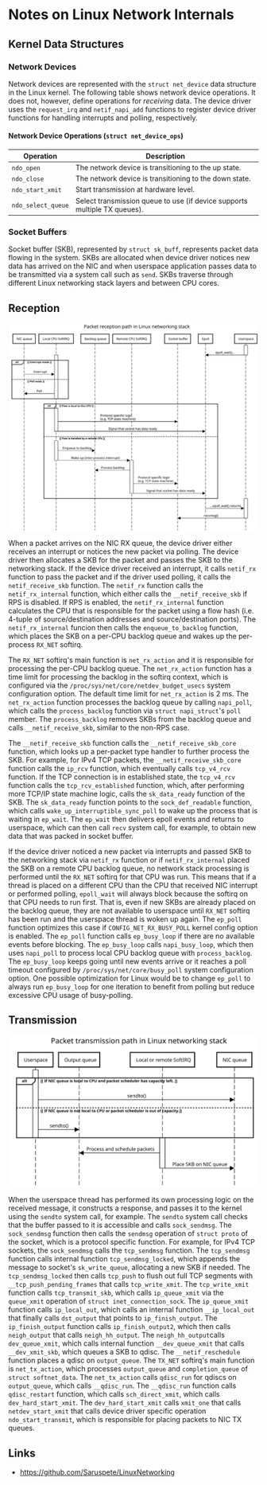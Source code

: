 # Notes on Linux Network Internals

## Kernel Data Structures

### Network Devices

Network devices are represented with the `struct net_device` data structure in the Linux kernel. The following table shows network device operations. It does not, however, define operations for _receiving_ data. The device driver uses the `request_irq` and `netif_napi_add` functions to register device driver functions for handling interrupts and polling, respectively.

#### Network Device Operations (`struct net_device_ops`)

| Operation | Description |
| --------- | ----------- |
| `ndo_open` | The network device is transitioning to the up state. |
| `ndo_close` | The network device is transitioning to the down state. |
| `ndo_start_xmit` | Start transmission at hardware level. |
| `ndo_select_queue` | Select transmission queue to use (if device supports multiple TX queues). |

### Socket Buffers

Socket buffer (SKB), represented by `struct sk_buff`, represents packet data flowing in the system. SKBs are allocated when device driver notices new data has arrived on the NIC and when userspace application passes data to be transmitted via a system call such as `send`. SKBs traverse through different Linux networking stack layers and between CPU cores.

## Reception

![Reception](recv.svg)

When a packet arrives on the NIC RX queue, the device driver either receives an interrupt or notices the new packet via polling. The device driver then allocates a SKB for the packet and passes the SKB to the networking stack. If the device driver received an interrupt, it calls `netif_rx` function to pass the packet and if the driver used polling, it calls the `netif_receive_skb` function. The `netif_rx` function calls the `netif_rx_internal` function, which either calls the `__netif_receive_skb` if RPS is disabled. If RPS is enabled, the `netif_rx_internal` function calculates the CPU that is responsible for the packet using a flow hash (i.e. 4-tuple of source/destination addresses and source/destination ports). The `netif_rx_internal` funcion then calls the `enqueue_to_backlog` function, which places the SKB on a per-CPU backlog queue and wakes up the per-process `RX_NET` softirq.

The `RX_NET` softirq's main function is `net_rx_action` and it is responsible for processing the per-CPU backlog queue. The `net_rx_action` function has a time limit for processing the backlog in the softirq context, which is configured via the `/proc/sys/net/core/netdev_budget_usecs` system configuration option. The default time limit for `net_rx_action` is 2 ms. The `net_rx_action` function processes the backlog queue by calling `napi_poll`, which calls the `process_backlog` function via `struct napi_struct`'s `poll` member. The `process_backlog` removes SKBs from the backlog queue and calls `__netif_receive_skb`, similar to the non-RPS case.

The `__netif_receive_skb` function calls the `__netif_receive_skb_core` function, which looks up a per-packet type handler to further process the SKB. For example, for IPv4 TCP packets, the `__netif_receive_skb_core` function calls the `ip_rcv` function, which eventually calls `tcp_v4_rcv` function. If the TCP connection is in established state, the `tcp_v4_rcv` function calls the `tcp_rcv_established` function, which, after performing more TCP/IP state machine logic, calls the `sk_data_ready` function of the SKB. The `sk_data_ready` function points to the `sock_def_readable` function, which calls `wake_up_interruptible_sync_poll` to wake up the process that is waiting in `ep_wait`. The `ep_wait` then delivers epoll events and returns to userspace, which can then call `recv` system call, for example, to obtain new data that was packed in socket buffer.

If the device driver noticed a new packet via interrupts and passed SKB to the networking stack via `netif_rx` function or if `netif_rx_internal` placed the SKB on a remote CPU backlog queue, no network stack processing is performed until the `RX_NET` softirq for that CPU was run. This means that if a thread is placed on a different CPU than the CPU that received NIC interrupt or performed polling, `epoll_wait` will always block because the softirq on that CPU needs to run first. That is, even if new SKBs are already placed on the backlog queue, they are not available to userspace until `RX_NET` softirq has been run and the userspace thread is woken up again. The `ep_poll` function optimizes this case if `CONFIG_NET_RX_BUSY_POLL` kernel config option is enabled. The `ep_poll` function calls `ep_busy_loop` if there are no available events before blocking. The `ep_busy_loop` calls `napi_busy_loop`, which then uses `napi_poll` to process local CPU backlog queue with `process_backlog`. The `ep_busy_loop` keeps going until new events arrive or it reaches a poll timeout configured by `/proc/sys/net/core/busy_poll` system configuration option. One possible optimization for Linux would be to change `ep_poll` to always run `ep_busy_loop` for one iteration to benefit from polling but reduce excessive CPU usage of busy-polling.

## Transmission

![Transmission](xmit.svg)

When the userspace thread has performed its own processing logic on the received message, it constructs a response, and passes it to the kernel using the `sendto` system call, for example. The `sendto` system call checks that the buffer passed to it is accessible and calls `sock_sendmsg`. The `sock_sendmsg` function then calls the `sendmsg` operation of `struct proto` of the socket, which is a protocol specific function.  For example, for IPv4 TCP sockets, the `sock_sendmsg` calls the `tcp_sendmsg` function. The `tcp_sendmsg` function calls internal function `tcp_sendmsg_locked`, which appends the message to socket's `sk_write_queue`, allocating a new SKB if needed. The `tcp_sendmsg_locked` then calls `tcp_push` to flush out full TCP segments with `__tcp_push_pending_frames` that calls `tcp_write_xmit`. The `tcp_write_xmit` function calls `tcp_transmit_skb`, which calls `ip_queue_xmit` via the `queue_xmit` operation of `struct inet_connection_sock`. The `ip_queue_xmit` function calls `ip_local_out`, which calls an internal function `__ip_local_out` that finally calls `dst_output` that points to `ip_finish_output`. The `ip_finish_output` function calls `ip_finish_output2`, which then calls `neigh_output` that calls `neigh_hh_output`. The `neigh_hh_output`calls `dev_queue_xmit`, which calls internal function `__dev_queue_xmit` that calls `__dev_xmit_skb`, which queues a SKB to qdisc.  The `__netif_reschedule` function places a qdisc on `output_queue`. The `TX_NET` softirq's main function is `net_tx_action`, which processes `output_queue` and `completion_queue` of `struct softnet_data`. The `net_tx_action` calls `qdisc_run` for qdiscs on `output_queue`, which calls `__qdisc_run`. The `__qdisc_run` function calls `qdisc_restart` function, which calls `sch_direct_xmit`, which calls `dev_hard_start_xmit`. The `dev_hard_start_xmit` calls `xmit_one` that calls `netdev_start_xmit` that calls device driver specific operation `ndo_start_transmit`, which is responsible for placing packets to NIC TX queues.

## Links

* https://github.com/Saruspete/LinuxNetworking
